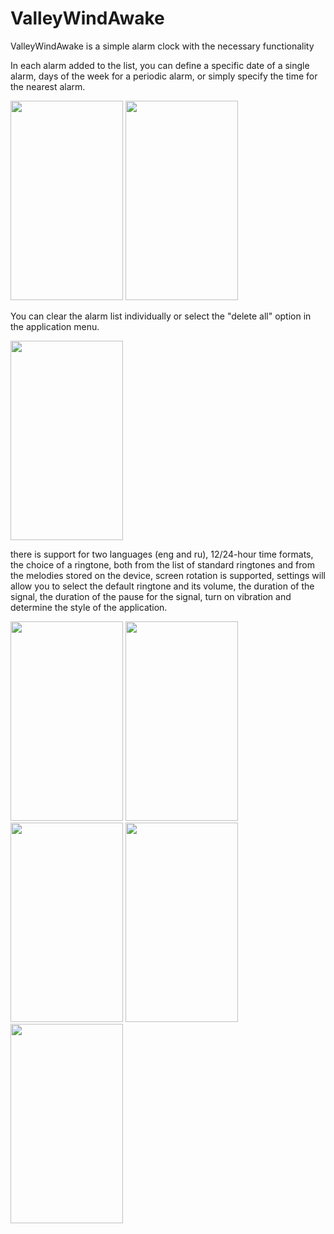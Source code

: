 # ValleyWindAwake

ValleyWindAwake is a simple alarm clock with the necessary functionality

In each alarm added to the list, you can define a specific date of a single alarm, days of the week for a periodic alarm, or simply specify the time for the nearest alarm.

<p align="left">
  <img src="https://github.com/comanch22/ValleyWindAwake_additional/blob/main/Screenshot_20220425-165610_Valley%20wind%20awake.jpg" width="180" height="319">
  <img src="https://github.com/comanch22/ValleyWindAwake_additional/blob/main/Screenshot_20220425-165400_Valley%20wind%20awake.jpg" width="180" height="319">
</p>

You can clear the alarm list individually or select the "delete all" option in the application menu.

<p align="left">
  <img src="https://github.com/comanch22/ValleyWindAwake_additional/blob/main/Screenshot_20220425-165632_Valley%20wind%20awake.jpg" width="180" height="319">
</p>

there is support for two languages (eng and ru), 12/24-hour time formats, the choice of a ringtone, both from the list of standard ringtones and from the melodies stored on the device, screen rotation is supported, settings will allow you to select the default ringtone and its volume, the duration of the signal, the duration of the pause for the signal, turn on vibration and determine the style of the application.

<p align="left">
  <img src="https://github.com/comanch22/ValleyWindAwake_additional/blob/main/Screenshot_20220425-165500_Valley%20wind%20awake.jpg" width="180" height="319">
  <img src="https://github.com/comanch22/ValleyWindAwake_additional/blob/main/Screenshot_20220425-165712_Valley%20wind%20awake.jpg" width="180" height="319">
  <img src="https://github.com/comanch22/ValleyWindAwake_additional/blob/main/Screenshot_20220425-165737_Valley%20wind%20awake.jpg" width="180" height="319">
  <img src="https://github.com/comanch22/ValleyWindAwake_additional/blob/main/Screenshot_20220425-165802_Valley%20wind%20awake.jpg" width="180" height="319">
  <img src="https://github.com/comanch22/ValleyWindAwake_additional/blob/main/Screenshot_20220425-173353_Valley%20wind.jpg" width="180" height="319">
</p>
